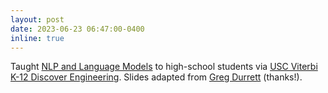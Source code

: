 ```yaml
---
layout: post
date: 2023-06-23 06:47:00-0400
inline: true
---
```


Taught [NLP and Language Models](../assets/pdf/talks/2023-06-nlp-and-lms-viterbi-k-12-intro-to-engg.pdf) to high-school students via [USC Viterbi K-12 Discover Engineering](https://viterbik12.usc.edu/discoverengineering/). Slides adapted from [Greg Durrett](https://www.cs.utexas.edu/~gdurrett/) (thanks!).
